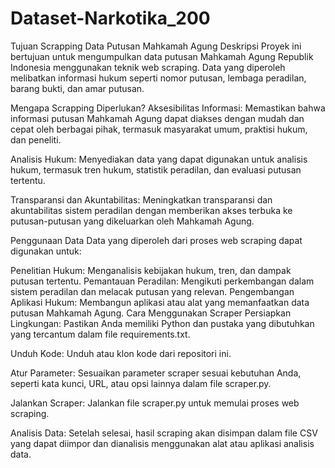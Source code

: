 # Dataset-Narkotika_200
Tujuan Scrapping Data Putusan Mahkamah Agung
Deskripsi
Proyek ini bertujuan untuk mengumpulkan data putusan Mahkamah Agung Republik Indonesia menggunakan teknik web scraping. Data yang diperoleh melibatkan informasi hukum seperti nomor putusan, lembaga peradilan, barang bukti, dan amar putusan.

Mengapa Scrapping Diperlukan?
Aksesibilitas Informasi: Memastikan bahwa informasi putusan Mahkamah Agung dapat diakses dengan mudah dan cepat oleh berbagai pihak, termasuk masyarakat umum, praktisi hukum, dan peneliti.

Analisis Hukum: Menyediakan data yang dapat digunakan untuk analisis hukum, termasuk tren hukum, statistik peradilan, dan evaluasi putusan tertentu.

Transparansi dan Akuntabilitas: Meningkatkan transparansi dan akuntabilitas sistem peradilan dengan memberikan akses terbuka ke putusan-putusan yang dikeluarkan oleh Mahkamah Agung.

Penggunaan Data
Data yang diperoleh dari proses web scraping dapat digunakan untuk:

Penelitian Hukum: Menganalisis kebijakan hukum, tren, dan dampak putusan tertentu.
Pemantauan Peradilan: Mengikuti perkembangan dalam sistem peradilan dan melacak putusan yang relevan.
Pengembangan Aplikasi Hukum: Membangun aplikasi atau alat yang memanfaatkan data putusan Mahkamah Agung.
Cara Menggunakan Scraper
Persiapkan Lingkungan: Pastikan Anda memiliki Python dan pustaka yang dibutuhkan yang tercantum dalam file requirements.txt.

Unduh Kode: Unduh atau klon kode dari repositori ini.

Atur Parameter: Sesuaikan parameter scraper sesuai kebutuhan Anda, seperti kata kunci, URL, atau opsi lainnya dalam file scraper.py.

Jalankan Scraper: Jalankan file scraper.py untuk memulai proses web scraping.

Analisis Data: Setelah selesai, hasil scraping akan disimpan dalam file CSV yang dapat diimpor dan dianalisis menggunakan alat atau aplikasi analisis data.
